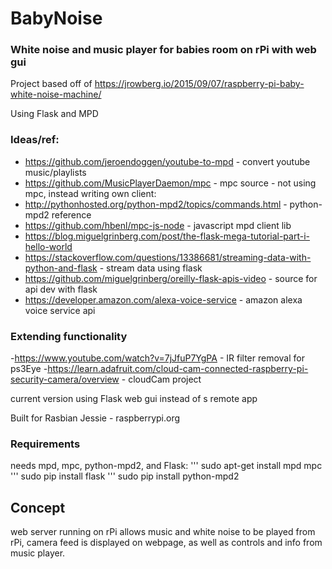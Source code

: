 # BabyNoise
### White noise and music player for babies room on rPi with web gui
Project based off of https://jrowberg.io/2015/09/07/raspberry-pi-baby-white-noise-machine/

Using Flask and MPD

### Ideas/ref:
- https://github.com/jeroendoggen/youtube-to-mpd - convert youtube music/playlists
- https://github.com/MusicPlayerDaemon/mpc - mpc source - not using mpc, instead writing own client:
- http://pythonhosted.org/python-mpd2/topics/commands.html - python-mpd2 reference
- https://github.com/hbenl/mpc-js-node - javascript mpd client lib
- https://blog.miguelgrinberg.com/post/the-flask-mega-tutorial-part-i-hello-world
- https://stackoverflow.com/questions/13386681/streaming-data-with-python-and-flask - stream data using flask
- https://github.com/miguelgrinberg/oreilly-flask-apis-video - source for api dev with flask
- https://developer.amazon.com/alexa-voice-service - amazon alexa voice service api

### Extending functionality
-https://www.youtube.com/watch?v=7jJfuP7YgPA - IR filter removal for ps3Eye
-https://learn.adafruit.com/cloud-cam-connected-raspberry-pi-security-camera/overview - cloudCam project


current version using Flask web gui instead of s remote app

Built for Rasbian Jessie - raspberrypi.org

### Requirements
needs mpd, mpc, python-mpd2, and Flask:
''' sudo apt-get install mpd mpc
''' sudo pip install flask
''' sudo pip install python-mpd2

## Concept
web server running on rPi allows music and white noise to be played from rPi, camera feed is displayed on webpage, as well as controls and info from music player.
